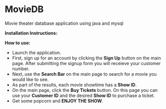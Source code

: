 # MovieDB

Movie theater database application using java and mysql

__Installation Instructions:__


__How to use:__
* Launch the application.
* First, sign up for an account by clicking the __Sign Up__ button on the main page. After submitting the signup form you will receieve your customer number.
* Next, use the __Search Bar__ on the main page to search for a movie you would like to see.
* As part of the results, each movie showtime has a __Show ID__.
* On the main page, click the __Buy Tickets__ button. On this page you can use your __Customer ID__ and the desired __Show ID__ to purchase a ticket.
* Get some popcorn and __ENJOY THE SHOW__.
